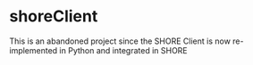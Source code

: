 # shoreClient

This is an abandoned project since the SHORE Client is now re-implemented in Python and integrated in SHORE
